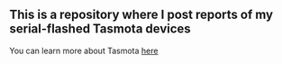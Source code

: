## This is a repository where I post reports of my serial-flashed Tasmota devices

You can learn more about Tasmota [here](https://tasmota.github.io/)
